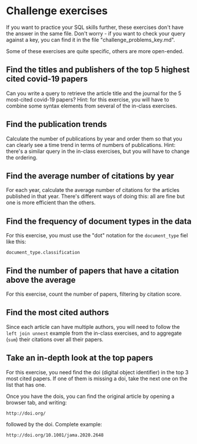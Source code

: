 # Challenge exercises

If you want to practice your SQL skills further, these exercises don't have the answer in the same file. Don't worry - if you want to check your query against a key, you can find it in the file "challenge_problems_key.md".

Some of these exercises are quite specific, others are more open-ended.

## Find the titles and publishers of the top 5 highest cited covid-19 papers

Can you write a query to retrieve the article title and the journal for the 5 most-cited covid-19 papers?
Hint: for this exercise, you will have to combine some syntax elements from several of the in-class exercises.

## Find the publication trends

Calculate the number of publications by year and order them so that you can clearly see a time trend in terms of numbers of publications.
Hint: there's a similar query in the in-class exercises, but you will have to change the ordering.

## Find the average number of citations by year

For each year, calculate the average number of citations for the articles published in that year. 
There's different ways of doing this: all are fine but one is more efficient than the others.

## Find the frequency of document types in the data

For this exercise, you must use the "dot" notation for the `document_type` fiel like this:

```
document_type.classification
```


## Find the number of papers that have a citation above the average

For this exercise, count the number of papers, filtering by citation score.

## Find the most cited authors

Since each article can have multiple authors, you will need to follow the `left join unnest` example from the in-class exercises, and to aggregate (`sum`) their citations over all their papers.


## Take an in-depth look at the top papers

For this exercise, you need find the doi (digital object identifier) in the top 3 most cited papers. If one of them is missing a doi, take the next one on the list that has one.

Once you have the dois, you can find the original article by opening a browser tab, and writing:

```
http://doi.org/
```

followed by the doi. Complete example:

```
http://doi.org/10.1001/jama.2020.2648
```
